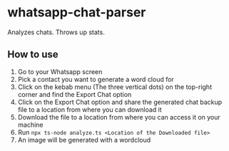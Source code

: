 # whatsapp-chat-parser
Analyzes chats. Throws up stats.

## **How to use**

1. Go to your Whatsapp screen
2. Pick a contact you want to generate a word cloud for
3. Click on the kebab menu (The three vertical dots) on the top-right corner and find the Export Chat option
4. Click on the Export Chat option and share the generated chat backup file to a location from where you can download it
5. Download the file to a location from where you can access it on your machine
6. Run `npx ts-node analyze.ts <Location of the Downloaded file>`
7. An image will be generated with a wordcloud
